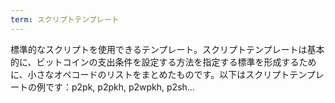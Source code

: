 ```yaml
---
term: スクリプトテンプレート
---
```

標準的なスクリプトを使用できるテンプレート。スクリプトテンプレートは基本的に、ビットコインの支出条件を設定する方法を指定する標準を形成するために、小さなオペコードのリストをまとめたものです。以下はスクリプトテンプレートの例です：p2pk, p2pkh, p2wpkh, p2sh...